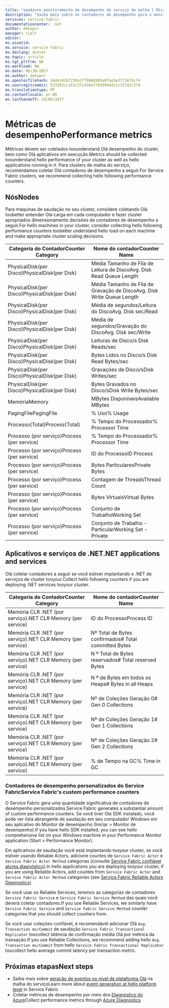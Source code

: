 ```yaml
---
title: "aaaAzure monitoramento de desempenho do serviço de malha | Microsoft Docs"
description: "Saiba mais sobre os contadores de desempenho para o monitoramento e diagnóstico de clusters do Azure Service Fabric."
services: service-fabric
documentationcenter: .net
author: dkkapur
manager: timlt
editor: 
ms.assetid: 
ms.service: service-fabric
ms.devlang: dotnet
ms.topic: article
ms.tgt_pltfrm: NA
ms.workload: NA
ms.date: 06/30/2017
ms.author: dekapur
ms.openlocfilehash: 54d4c62b7250a1f70b0898ba07ae5a37716f4cf4
ms.sourcegitcommit: 523283cc1b3c37c428e77850964dc1c33742c5f0
ms.translationtype: MT
ms.contentlocale: pt-BR
ms.lasthandoff: 10/06/2017
---
```

# <a name="performance-metrics"></a><span data-ttu-id="b36dd-103">Métricas de desempenho</span><span class="sxs-lookup"><span data-stu-id="b36dd-103">Performance metrics</span></span>

<span data-ttu-id="b36dd-104">Métricas devem ser coletados toounderstand Olá desempenho do cluster, bem como Olá aplicativos em execução.</span><span class="sxs-lookup"><span data-stu-id="b36dd-104">Metrics should be collected toounderstand hello performance of your cluster as well as hello applications running in it.</span></span> <span data-ttu-id="b36dd-105">Para clusters de malha do serviço, recomendamos coletar Olá contadores de desempenho a seguir.</span><span class="sxs-lookup"><span data-stu-id="b36dd-105">For Service Fabric clusters, we recommend collecting hello following performance counters.</span></span>

## <a name="nodes"></a><span data-ttu-id="b36dd-106">Nós</span><span class="sxs-lookup"><span data-stu-id="b36dd-106">Nodes</span></span>

<span data-ttu-id="b36dd-107">Para máquinas de saudação no seu cluster, considere coletando Olá toobetter entender Olá carga em cada computador e fazer cluster apropriados dimensionamento decisões de contadores de desempenho a seguir.</span><span class="sxs-lookup"><span data-stu-id="b36dd-107">For hello machines in your cluster, consider collecting hello following performance counters toobetter understand hello load on each machine and make appropriate cluster scaling decisions.</span></span>

| <span data-ttu-id="b36dd-108">Categoria do Contador</span><span class="sxs-lookup"><span data-stu-id="b36dd-108">Counter Category</span></span> | <span data-ttu-id="b36dd-109">Nome do contador</span><span class="sxs-lookup"><span data-stu-id="b36dd-109">Counter Name</span></span> |
| --- | --- |
| <span data-ttu-id="b36dd-110">PhysicalDisk(per Disco)</span><span class="sxs-lookup"><span data-stu-id="b36dd-110">PhysicalDisk(per Disk)</span></span> | <span data-ttu-id="b36dd-111">Média Tamanho de Fila de Leitura de Disco</span><span class="sxs-lookup"><span data-stu-id="b36dd-111">Avg. Disk Read Queue Length</span></span> |
| <span data-ttu-id="b36dd-112">PhysicalDisk(per Disco)</span><span class="sxs-lookup"><span data-stu-id="b36dd-112">PhysicalDisk(per Disk)</span></span> | <span data-ttu-id="b36dd-113">Média Tamanho de Fila de Gravação de Disco</span><span class="sxs-lookup"><span data-stu-id="b36dd-113">Avg. Disk Write Queue Length</span></span> |
| <span data-ttu-id="b36dd-114">PhysicalDisk(per Disco)</span><span class="sxs-lookup"><span data-stu-id="b36dd-114">PhysicalDisk(per Disk)</span></span> | <span data-ttu-id="b36dd-115">Média de segundos/Leitura do Disco</span><span class="sxs-lookup"><span data-stu-id="b36dd-115">Avg. Disk sec/Read</span></span> |
| <span data-ttu-id="b36dd-116">PhysicalDisk(per Disco)</span><span class="sxs-lookup"><span data-stu-id="b36dd-116">PhysicalDisk(per Disk)</span></span> | <span data-ttu-id="b36dd-117">Média de segundos/Gravação do Disco</span><span class="sxs-lookup"><span data-stu-id="b36dd-117">Avg. Disk sec/Write</span></span> |
| <span data-ttu-id="b36dd-118">PhysicalDisk(per Disco)</span><span class="sxs-lookup"><span data-stu-id="b36dd-118">PhysicalDisk(per Disk)</span></span> | <span data-ttu-id="b36dd-119">Leituras de Disco/s </span><span class="sxs-lookup"><span data-stu-id="b36dd-119">Disk Reads/sec</span></span> |
| <span data-ttu-id="b36dd-120">PhysicalDisk(per Disco)</span><span class="sxs-lookup"><span data-stu-id="b36dd-120">PhysicalDisk(per Disk)</span></span> | <span data-ttu-id="b36dd-121">Bytes Lidos no Disco/s </span><span class="sxs-lookup"><span data-stu-id="b36dd-121">Disk Read Bytes/sec</span></span> |
| <span data-ttu-id="b36dd-122">PhysicalDisk(per Disco)</span><span class="sxs-lookup"><span data-stu-id="b36dd-122">PhysicalDisk(per Disk)</span></span> | <span data-ttu-id="b36dd-123">Gravações de Disco/s</span><span class="sxs-lookup"><span data-stu-id="b36dd-123">Disk Writes/sec</span></span> |
| <span data-ttu-id="b36dd-124">PhysicalDisk(per Disco)</span><span class="sxs-lookup"><span data-stu-id="b36dd-124">PhysicalDisk(per Disk)</span></span> | <span data-ttu-id="b36dd-125">Bytes Gravados no Disco/s</span><span class="sxs-lookup"><span data-stu-id="b36dd-125">Disk Write Bytes/sec</span></span> |
| <span data-ttu-id="b36dd-126">Memória</span><span class="sxs-lookup"><span data-stu-id="b36dd-126">Memory</span></span> | <span data-ttu-id="b36dd-127">MBytes Disponíveis</span><span class="sxs-lookup"><span data-stu-id="b36dd-127">Available MBytes</span></span> |
| <span data-ttu-id="b36dd-128">PagingFile</span><span class="sxs-lookup"><span data-stu-id="b36dd-128">PagingFile</span></span> | <span data-ttu-id="b36dd-129">% Uso</span><span class="sxs-lookup"><span data-stu-id="b36dd-129">% Usage</span></span> |
| <span data-ttu-id="b36dd-130">Processo(Total)</span><span class="sxs-lookup"><span data-stu-id="b36dd-130">Process(Total)</span></span> | <span data-ttu-id="b36dd-131">% Tempo do Processador</span><span class="sxs-lookup"><span data-stu-id="b36dd-131">% Processor Time</span></span> |
| <span data-ttu-id="b36dd-132">Processo (por serviço)</span><span class="sxs-lookup"><span data-stu-id="b36dd-132">Process (per service)</span></span> | <span data-ttu-id="b36dd-133">% Tempo do Processador</span><span class="sxs-lookup"><span data-stu-id="b36dd-133">% Processor Time</span></span> |
| <span data-ttu-id="b36dd-134">Processo (por serviço)</span><span class="sxs-lookup"><span data-stu-id="b36dd-134">Process (per service)</span></span> | <span data-ttu-id="b36dd-135">ID do Processo</span><span class="sxs-lookup"><span data-stu-id="b36dd-135">ID Process</span></span> |
| <span data-ttu-id="b36dd-136">Processo (por serviço)</span><span class="sxs-lookup"><span data-stu-id="b36dd-136">Process (per service)</span></span> | <span data-ttu-id="b36dd-137">Bytes Particulares</span><span class="sxs-lookup"><span data-stu-id="b36dd-137">Private Bytes</span></span> |
| <span data-ttu-id="b36dd-138">Processo (por serviço)</span><span class="sxs-lookup"><span data-stu-id="b36dd-138">Process (per service)</span></span> | <span data-ttu-id="b36dd-139">Contagem de Threads</span><span class="sxs-lookup"><span data-stu-id="b36dd-139">Thread Count</span></span> |
| <span data-ttu-id="b36dd-140">Processo (por serviço)</span><span class="sxs-lookup"><span data-stu-id="b36dd-140">Process (per service)</span></span> | <span data-ttu-id="b36dd-141">Bytes Virtuais</span><span class="sxs-lookup"><span data-stu-id="b36dd-141">Virtual Bytes</span></span> |
| <span data-ttu-id="b36dd-142">Processo (por serviço)</span><span class="sxs-lookup"><span data-stu-id="b36dd-142">Process (per service)</span></span> | <span data-ttu-id="b36dd-143">Conjunto de Trabalho</span><span class="sxs-lookup"><span data-stu-id="b36dd-143">Working Set</span></span> |
| <span data-ttu-id="b36dd-144">Processo (por serviço)</span><span class="sxs-lookup"><span data-stu-id="b36dd-144">Process (per service)</span></span> | <span data-ttu-id="b36dd-145">Conjunto de Trabalho - Particular</span><span class="sxs-lookup"><span data-stu-id="b36dd-145">Working Set - Private</span></span> |

## <a name="net-applications-and-services"></a><span data-ttu-id="b36dd-146">Aplicativos e serviços de .NET</span><span class="sxs-lookup"><span data-stu-id="b36dd-146">.NET applications and services</span></span>

<span data-ttu-id="b36dd-147">Olá coletar contadores a seguir se você estiver implantando o .NET de serviços de cluster tooyour.</span><span class="sxs-lookup"><span data-stu-id="b36dd-147">Collect hello following counters if you are deploying .NET services tooyour cluster.</span></span> 

| <span data-ttu-id="b36dd-148">Categoria do Contador</span><span class="sxs-lookup"><span data-stu-id="b36dd-148">Counter Category</span></span> | <span data-ttu-id="b36dd-149">Nome do contador</span><span class="sxs-lookup"><span data-stu-id="b36dd-149">Counter Name</span></span> |
| --- | --- |
| <span data-ttu-id="b36dd-150">Memória CLR .NET (por serviço)</span><span class="sxs-lookup"><span data-stu-id="b36dd-150">.NET CLR Memory (per service)</span></span> | <span data-ttu-id="b36dd-151">ID do Processo</span><span class="sxs-lookup"><span data-stu-id="b36dd-151">Process ID</span></span> |
| <span data-ttu-id="b36dd-152">Memória CLR .NET (por serviço)</span><span class="sxs-lookup"><span data-stu-id="b36dd-152">.NET CLR Memory (per service)</span></span> | <span data-ttu-id="b36dd-153">Nº Total de Bytes confirmados</span><span class="sxs-lookup"><span data-stu-id="b36dd-153"># Total committed Bytes</span></span> |
| <span data-ttu-id="b36dd-154">Memória CLR .NET (por serviço)</span><span class="sxs-lookup"><span data-stu-id="b36dd-154">.NET CLR Memory (per service)</span></span> | <span data-ttu-id="b36dd-155">N º Total de Bytes reservados</span><span class="sxs-lookup"><span data-stu-id="b36dd-155"># Total reserved Bytes</span></span> |
| <span data-ttu-id="b36dd-156">Memória CLR .NET (por serviço)</span><span class="sxs-lookup"><span data-stu-id="b36dd-156">.NET CLR Memory (per service)</span></span> | <span data-ttu-id="b36dd-157">N º de Bytes em todos os Heaps</span><span class="sxs-lookup"><span data-stu-id="b36dd-157"># Bytes in all Heaps</span></span> |
| <span data-ttu-id="b36dd-158">Memória CLR .NET (por serviço)</span><span class="sxs-lookup"><span data-stu-id="b36dd-158">.NET CLR Memory (per service)</span></span> | <span data-ttu-id="b36dd-159">Nº de Coleções Geração 0</span><span class="sxs-lookup"><span data-stu-id="b36dd-159"># Gen 0 Collections</span></span> |
| <span data-ttu-id="b36dd-160">Memória CLR .NET (por serviço)</span><span class="sxs-lookup"><span data-stu-id="b36dd-160">.NET CLR Memory (per service)</span></span> | <span data-ttu-id="b36dd-161">Nº de Coleções Geração 1</span><span class="sxs-lookup"><span data-stu-id="b36dd-161"># Gen 1 Collections</span></span> |
| <span data-ttu-id="b36dd-162">Memória CLR .NET (por serviço)</span><span class="sxs-lookup"><span data-stu-id="b36dd-162">.NET CLR Memory (per service)</span></span> | <span data-ttu-id="b36dd-163">Nº de Coleções Geração 2</span><span class="sxs-lookup"><span data-stu-id="b36dd-163"># Gen 2 Collections</span></span> |
| <span data-ttu-id="b36dd-164">Memória CLR .NET (por serviço)</span><span class="sxs-lookup"><span data-stu-id="b36dd-164">.NET CLR Memory (per service)</span></span> | <span data-ttu-id="b36dd-165">% de Tempo na GC</span><span class="sxs-lookup"><span data-stu-id="b36dd-165">% Time in GC</span></span> |

### <a name="service-fabrics-custom-performance-counters"></a><span data-ttu-id="b36dd-166">Contadores de desempenho personalizados do Service Fabric</span><span class="sxs-lookup"><span data-stu-id="b36dd-166">Service Fabric's custom performance counters</span></span>

<span data-ttu-id="b36dd-167">O Service Fabric gera uma quantidade significativa de contadores de desempenho personalizados.</span><span class="sxs-lookup"><span data-stu-id="b36dd-167">Service Fabric generates a substantial amount of custom performance counters.</span></span> <span data-ttu-id="b36dd-168">Se você tiver Olá SDK instalado, você pode ver lista abrangente de saudação em seu computador Windows em seu aplicativo do Monitor de desempenho (Iniciar > Monitor de desempenho).</span><span class="sxs-lookup"><span data-stu-id="b36dd-168">If you have hello SDK installed, you can see hello comprehensive list on your Windows machine in your Performance Monitor application (Start > Performance Monitor).</span></span> 

<span data-ttu-id="b36dd-169">Em aplicativos de saudação você está implantando tooyour cluster, se você estiver usando Reliable Actors, adicione countes de `Service Fabric Actor` e `Service Fabric Actor Method` categorias (consulte [Service Fabric confiável atores diagnóstico](service-fabric-reliable-actors-diagnostics.md)).</span><span class="sxs-lookup"><span data-stu-id="b36dd-169">In hello applications you are deploying tooyour cluster, if you are using Reliable Actors, add countes from `Service Fabric Actor` and `Service Fabric Actor Method` categories (see [Service Fabric Reliable Actors Diagnostics](service-fabric-reliable-actors-diagnostics.md)).</span></span>

<span data-ttu-id="b36dd-170">Se você usar os Reliable Services, teremos as categorias de contadores `Service Fabric Service` e `Service Fabric Service Method` das quais você deverá coletar contadores.</span><span class="sxs-lookup"><span data-stu-id="b36dd-170">If you use Reliable Services, we similarly have `Service Fabric Service` and `Service Fabric Service Method` counter categories that you should collect counters from.</span></span> 

<span data-ttu-id="b36dd-171">Se você usar coleções confiável, é recomendável adicionar Olá `Avg. Transaction ms/Commit` de saudação `Service Fabric Transactional Replicator` toocollect latência de confirmação média Olá por métrica da transação.</span><span class="sxs-lookup"><span data-stu-id="b36dd-171">If you use Reliable Collections, we recommend adding hello `Avg. Transaction ms/Commit` from hello `Service Fabric Transactional Replicator` toocollect hello average commit latency per transaction metric.</span></span>


## <a name="next-steps"></a><span data-ttu-id="b36dd-172">Próximas etapas</span><span class="sxs-lookup"><span data-stu-id="b36dd-172">Next steps</span></span>

* <span data-ttu-id="b36dd-173">Saiba mais sobre [geração de eventos no nível de plataforma Olá](service-fabric-diagnostics-event-generation-infra.md) na malha do serviço</span><span class="sxs-lookup"><span data-stu-id="b36dd-173">Learn more about [event generation at hello platform level](service-fabric-diagnostics-event-generation-infra.md) in Service Fabric</span></span>
* <span data-ttu-id="b36dd-174">Coletar métricas de desempenho por meio dos [Diagnóstico do Azure](service-fabric-diagnostics-event-aggregation-wad.md)</span><span class="sxs-lookup"><span data-stu-id="b36dd-174">Collect performance metrics through [Azure Diagnostics](service-fabric-diagnostics-event-aggregation-wad.md)</span></span>
